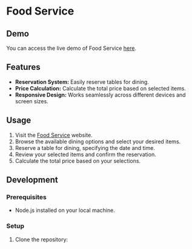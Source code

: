 # Food Service

## Demo

You can access the live demo of Food Service [here](https://foodservice1.netlify.app/).

## Features

- **Reservation System:** Easily reserve tables for dining.
- **Price Calculation:** Calculate the total price based on selected items.
- **Responsive Design:** Works seamlessly across different devices and screen sizes.

## Usage

1. Visit the [Food Service](https://foodservice1.netlify.app/) website.
2. Browse the available dining options and select your desired items.
3. Reserve a table for dining, specifying the date and time.
4. Review your selected items and confirm the reservation.
5. Calculate the total price based on your selections.

## Development

### Prerequisites

- Node.js installed on your local machine.

### Setup

1. Clone the repository:

